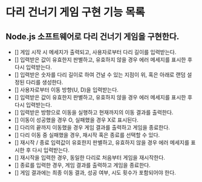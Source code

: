 # 다리 건너기 게임 구현 기능 목록

## Node.js 소프트웨어로 다리 건너기 게임을 구현한다.

- [] 게임 시작 시 메세지가 출력되고, 사용자로부터 다리 길이를 입력받는다.
- [] 입력받은 값이 유효한지 판별하고, 유효하지 않을 경우 에러 메세지를 표시한 후 다시 입력받는다.
- [] 입력받은 숫자를 다리 길이로 하여 건널 수 있는 지점이 위, 혹은 아래로 랜덤 설정된 다리를 생성한다.
- [] 사용자로부터 이동 방향(U, D)을 입력받는다.
- [] 입력받은 값이 유효한지 판별하고, 유효하지 않을 경우 에러 메세지를 표시한 후 다시 입력받는다.
- [] 입력받은 방향으로 이동을 실행하고 현재까지의 이동 결과를 출력한다.
- [] 이동이 성공했을 경우 O, 실패했을 경우 X로 표시된다.
- [] 다리의 끝까지 이동했을 경우 게임 결과를 출력하고 게임을 종료한다.
- [] 다리 이동 중 실패했을 경우, 재시작 혹은 종료를 선택할 수 있다.
- [] 재시작 / 종료 입력값이 유효한지 판별하고, 유효하지 않을 경우 에러 메세지를 표시한 후 다시 입력받는다.
- [] 재시작을 입력한 경우, 동일한 다리로 처음부터 게임을 재시작한다.
- [] 종료를 입력한 경우, 게임 결과를 출력하고 게임을 종료한다.
- [] 게임 결과에는 최종 이동 결과, 성공 여부, 시도 횟수가 포함되어야 한다.